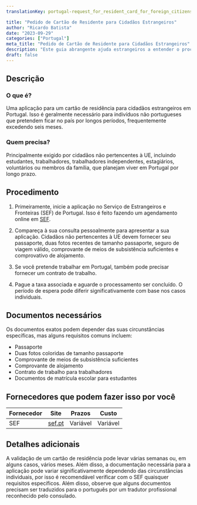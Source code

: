 ```yaml
---
translationKey: portugal-request_for_resident_card_for_foreign_citizens

title: "Pedido de Cartão de Residente para Cidadãos Estrangeiros"
author: "Ricardo Batista"
date: "2023-09-29"
categories: ["Portugal"]
meta_title: "Pedido de Cartão de Residente para Cidadãos Estrangeiros"
description: "Este guia abrangente ajuda estrangeiros a entender o processo de solicitação de um cartão de residente em Portugal."
draft: false
---
```


## Descrição
### O que é?
Uma aplicação para um cartão de residência para cidadãos estrangeiros em Portugal. Isso é geralmente necessário para indivíduos não portugueses que pretendem ficar no país por longos períodos, frequentemente excedendo seis meses.

### Quem precisa?
Principalmente exigido por cidadãos não pertencentes à UE, incluindo estudantes, trabalhadores, trabalhadores independentes, estagiários, voluntários ou membros da família, que planejam viver em Portugal por longo prazo.

## Procedimento
1. Primeiramente, inicie a aplicação no Serviço de Estrangeiros e Fronteiras (SEF) de Portugal. Isso é feito fazendo um agendamento online em [SEF](https://www.sef.pt/).

2. Compareça à sua consulta pessoalmente para apresentar a sua aplicação. Cidadãos não pertencentes à UE devem fornecer seu passaporte, duas fotos recentes de tamanho passaporte, seguro de viagem válido, comprovante de meios de subsistência suficientes e comprovativo de alojamento.

3. Se você pretende trabalhar em Portugal, também pode precisar fornecer um contrato de trabalho.

4. Pague a taxa associada e aguarde o processamento ser concluído. O período de espera pode diferir significativamente com base nos casos individuais.

## Documentos necessários
Os documentos exatos podem depender das suas circunstâncias específicas, mas alguns requisitos comuns incluem:
- Passaporte
- Duas fotos coloridas de tamanho passaporte
- Comprovante de meios de subsistência suficientes
- Comprovante de alojamento
- Contrato de trabalho para trabalhadores
- Documentos de matrícula escolar para estudantes

## Fornecedores que podem fazer isso por você

| Fornecedor      |     Site     |     Prazos    |       Custo      |
| --------------- | --------------- |  :-------------: | :-------------: |
| SEF      |  [sef.pt](https://www.sef.pt/pt/)       |      Variável      |        Variável       |

## Detalhes adicionais
A validação de um cartão de residência pode levar várias semanas ou, em alguns casos, vários meses. Além disso, a documentação necessária para a aplicação pode variar significativamente dependendo das circunstâncias individuais, por isso é recomendável verificar com o SEF quaisquer requisitos específicos. Além disso, observe que alguns documentos precisam ser traduzidos para o português por um tradutor profissional reconhecido pelo consulado.